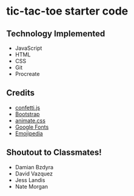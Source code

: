 # tic-tac-toe starter code

## Technology Implemented
- JavaScript
- HTML
- CSS
- Git
- Procreate

## Credits
- [confetti.js](https://github.com/SEI-Remote/confetti)
- [Bootstrap](https://getbootstrap.com/)
- [animate.css](https://animate.style/)
- [Google Fonts](https://fonts.google.com/)
- [Emojipedia](https://emojipedia.org/)

## Shoutout to Classmates!
- Damian Bzdyra
- David Vazquez
- Jess Landis
- Nate Morgan
